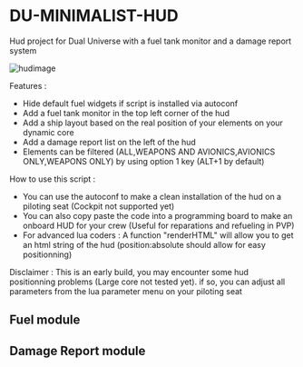 # DU-MINIMALIST-HUD
Hud project for Dual Universe with a fuel tank monitor and a damage report system

![hudimage](https://cdn.discordapp.com/attachments/761286504886173766/770416098264219658/unknown.png)

Features :
* Hide default fuel widgets if script is installed via autoconf
* Add a fuel tank monitor in the top left corner of the hud
* Add a ship layout based on the real position of your elements on your dynamic core
* Add a damage report list on the left of the hud
* Elements can be filtered (ALL,WEAPONS AND AVIONICS,AVIONICS ONLY,WEAPONS ONLY) by using option 1 key (ALT+1 by default)

How to use this script :
* You can use the autoconf to make a clean installation of the hud on a piloting seat (Cockpit not supported yet)
* You can also copy paste the code into a programming board to make an onboard HUD for your crew (Useful for reparations and refueling in PVP)
* For advanced lua coders : A function "renderHTML" will allow you to get an html string of the hud (position:absolute should allow for easy positionning)


Disclaimer : This is an early build, you may encounter some hud positionning problems (Large core not tested yet). if so, you can adjust all parameters from the lua parameter menu on your piloting seat

## Fuel module

## Damage Report module

